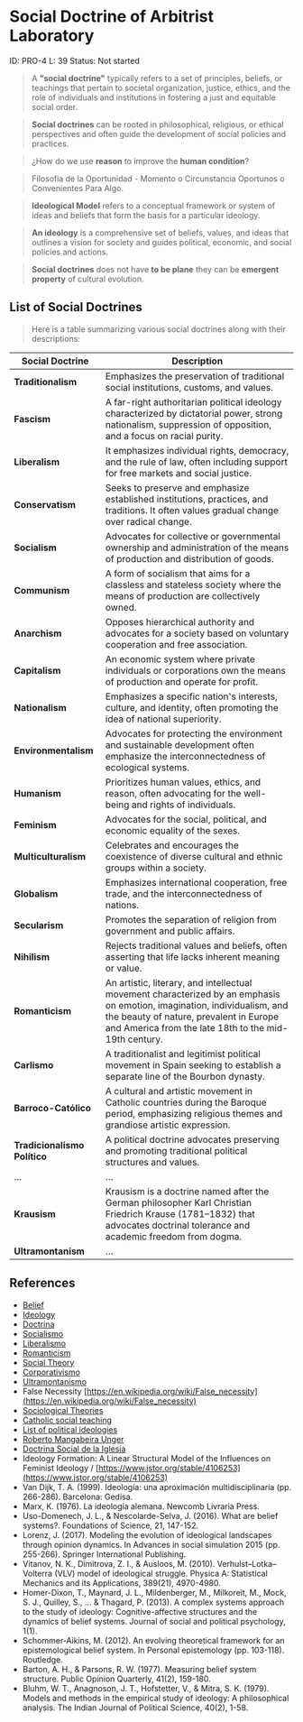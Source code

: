# Social Doctrine of Arbitrist Laboratory

ID: PRO-4
L: 39
Status: Not started

> A **"social doctrine"** typically refers to a set of principles, beliefs, or teachings that pertain to societal organization, justice, ethics, and the role of individuals and institutions in fostering a just and equitable social order.
> 

> **Social doctrines** can be rooted in philosophical, religious, or ethical perspectives and often guide the development of social policies and practices.
> 

> ¿How do we use **reason** to improve the **human condition**?
> 

> Filosofia de la Oportunidad - Momento o Circunstancia Oportunos o Convenientes Para Algo.
> 

> **Ideological Model** refers to a conceptual framework or system of ideas and beliefs that form the basis for a particular ideology.
> 

> **An ideology** is a comprehensive set of beliefs, values, and ideas that outlines a vision for society and guides political, economic, and social policies and actions.
> 

> **Social doctrines** does not have **to be plane** they can be **emergent property** of cultural evolution.
> 

## List of Social Doctrines

> Here is a table summarizing various social doctrines along with their descriptions:
> 

| **Social Doctrine** | **Description** |
| --- | --- |
| **Traditionalism** | Emphasizes the preservation of traditional social institutions, customs, and values. |
| **Fascism** | A far-right authoritarian political ideology characterized by dictatorial power, strong nationalism, suppression of opposition, and a focus on racial purity. |
| **Liberalism** | It emphasizes individual rights, democracy, and the rule of law, often including support for free markets and social justice. |
| **Conservatism** | Seeks to preserve and emphasize established institutions, practices, and traditions. It often values gradual change over radical change. |
| **Socialism** | Advocates for collective or governmental ownership and administration of the means of production and distribution of goods. |
| **Communism** | A form of socialism that aims for a classless and stateless society where the means of production are collectively owned. |
| **Anarchism** | Opposes hierarchical authority and advocates for a society based on voluntary cooperation and free association. |
| **Capitalism** | An economic system where private individuals or corporations own the means of production and operate for profit. |
| **Nationalism** | Emphasizes a specific nation's interests, culture, and identity, often promoting the idea of national superiority. |
| **Environmentalism** | Advocates for protecting the environment and sustainable development often emphasize the interconnectedness of ecological systems. |
| **Humanism** | Prioritizes human values, ethics, and reason, often advocating for the well-being and rights of individuals. |
| **Feminism** | Advocates for the social, political, and economic equality of the sexes. |
| **Multiculturalism** | Celebrates and encourages the coexistence of diverse cultural and ethnic groups within a society. |
| **Globalism** | Emphasizes international cooperation, free trade, and the interconnectedness of nations. |
| **Secularism** | Promotes the separation of religion from government and public affairs. |
| **Nihilism** | Rejects traditional values and beliefs, often asserting that life lacks inherent meaning or value. |
| **Romanticism** | An artistic, literary, and intellectual movement characterized by an emphasis on emotion, imagination, individualism, and the beauty of nature, prevalent in Europe and America from the late 18th to the mid-19th century. |
| **Carlismo** | A traditionalist and legitimist political movement in Spain seeking to establish a separate line of the Bourbon dynasty. |
| **Barroco-Católico** | A cultural and artistic movement in Catholic countries during the Baroque period, emphasizing religious themes and grandiose artistic expression. |
| **Tradicionalismo Político** | A political doctrine advocates preserving and promoting traditional political structures and values. |
| … | … |
| **Krausism** | Krausism is a doctrine named after the German philosopher Karl Christian Friedrich Krause (1781–1832) that advocates doctrinal tolerance and academic freedom from dogma.  |
| **Ultramontanism** | … |

## References

- [Belief](https://en.wikipedia.org/wiki/Belief)
- [Ideology](https://en.wikipedia.org/wiki/Ideology)
- [Doctrina](https://es.wikipedia.org/wiki/Doctrina)
- [Socialismo](https://es.wikipedia.org/wiki/Socialismo)
- [Liberalismo](https://es.wikipedia.org/wiki/Liberalismo)
- [Romanticism](https://en.wikipedia.org/wiki/Romanticism)
- [Social Theory](https://en.wikipedia.org/wiki/Social_theory)
- [Corporativismo](https://es.wikipedia.org/wiki/Corporativismo)
- [Ultramontanismo](https://es.wikipedia.org/wiki/Ultramontanismo)
- False Necessity
[https://en.wikipedia.org/wiki/False_necessity](https://en.wikipedia.org/wiki/False_necessity)
- [Sociological Theories](https://en.wikipedia.org/wiki/Category:Sociological_theories)
- [Catholic social teaching](https://en.wikipedia.org/wiki/Catholic_social_teaching)
- [List of political ideologies](https://en.wikipedia.org/wiki/List_of_political_ideologies)
- [Roberto Mangabeira Unger](https://en.wikipedia.org/wiki/Roberto_Mangabeira_Unger)
- [Doctrina Social de la Iglesia](https://es.wikipedia.org/wiki/Doctrina_social_de_la_Iglesia)
- Ideology Formation: A Linear Structural Model of the Influences on Feminist Ideology / [https://www.jstor.org/stable/4106253](https://www.jstor.org/stable/4106253)
- Van Dijk, T. A. (1999). Ideología: una aproximación multidisciplinaria (pp. 266-286). Barcelona: Gedisa.
- Marx, K. (1976). La ideología alemana. Newcomb Livraria Press.
- Uso-Domenech, J. L., & Nescolarde-Selva, J. (2016). What are belief systems?. Foundations of Science, 21, 147-152.
- Lorenz, J. (2017). Modeling the evolution of ideological landscapes through opinion dynamics. In Advances in social simulation 2015 (pp. 255-266). Springer International Publishing.
- Vitanov, N. K., Dimitrova, Z. I., & Ausloos, M. (2010). Verhulst–Lotka–Volterra (VLV) model of ideological struggle. Physica A: Statistical Mechanics and its Applications, 389(21), 4970-4980.
- Homer-Dixon, T., Maynard, J. L., Mildenberger, M., Milkoreit, M., Mock, S. J., Quilley, S., ... & Thagard, P. (2013). A complex systems approach to the study of ideology: Cognitive-affective structures and the dynamics of belief systems. Journal of social and political psychology, 1(1).
- Schommer-Aikins, M. (2012). An evolving theoretical framework for an epistemological belief system. In Personal epistemology (pp. 103-118). Routledge.
- Barton, A. H., & Parsons, R. W. (1977). Measuring belief system structure. Public Opinion Quarterly, 41(2), 159-180.
- Bluhm, W. T., Anagnoson, J. T., Hofstetter, V., & Mitra, S. K. (1979). Models and methods in the empirical study of ideology: A philosophical analysis. The Indian Journal of Political Science, 40(2), 1-58.